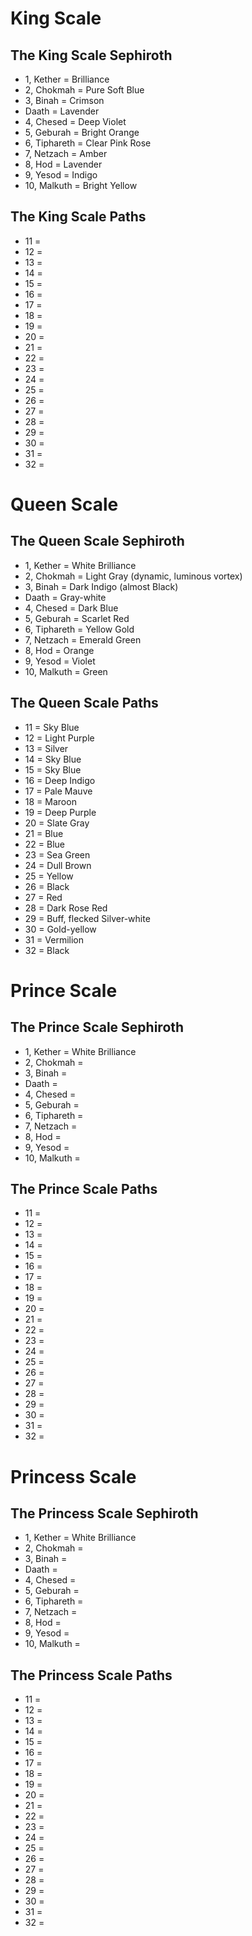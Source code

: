 # King Scale

## The King Scale Sephiroth

- 1, Kether = Brilliance
- 2, Chokmah = Pure Soft Blue
- 3, Binah = Crimson
- Daath = Lavender
- 4, Chesed = Deep Violet
- 5, Geburah = Bright Orange
- 6, Tiphareth = Clear Pink Rose
- 7, Netzach = Amber
- 8, Hod = Lavender
- 9, Yesod = Indigo
- 10, Malkuth = Bright Yellow

## The King Scale Paths

- 11 =
- 12 =
- 13 =
- 14 =
- 15 =
- 16 =
- 17 =
- 18 =
- 19 =
- 20 =
- 21 =
- 22 =
- 23 =
- 24 =
- 25 =
- 26 =
- 27 =
- 28 =
- 29 =
- 30 =
- 31 =
- 32 =

# Queen Scale

## The Queen Scale Sephiroth

- 1, Kether = White Brilliance
- 2, Chokmah = Light Gray (dynamic, luminous vortex)
- 3, Binah = Dark Indigo (almost Black)
- Daath = Gray-white
- 4, Chesed = Dark Blue
- 5, Geburah = Scarlet Red
- 6, Tiphareth = Yellow Gold
- 7, Netzach = Emerald Green
- 8, Hod = Orange
- 9, Yesod = Violet
- 10, Malkuth = Green

## The Queen Scale Paths

- 11 = Sky Blue
- 12 = Light Purple
- 13 = Silver
- 14 = Sky Blue
- 15 = Sky Blue
- 16 = Deep Indigo
- 17 = Pale Mauve
- 18 = Maroon
- 19 = Deep Purple
- 20 = Slate Gray
- 21 = Blue
- 22 = Blue
- 23 = Sea Green
- 24 = Dull Brown
- 25 = Yellow
- 26 = Black
- 27 = Red
- 28 = Dark Rose Red
- 29 = Buff, flecked Silver-white
- 30 = Gold-yellow
- 31 = Vermilion
- 32 = Black

# Prince Scale

## The Prince Scale Sephiroth

- 1, Kether = White Brilliance
- 2, Chokmah =
- 3, Binah =
- Daath =
- 4, Chesed =
- 5, Geburah =
- 6, Tiphareth =
- 7, Netzach =
- 8, Hod =
- 9, Yesod =
- 10, Malkuth =

## The Prince Scale Paths

- 11 =
- 12 =
- 13 =
- 14 =
- 15 =
- 16 =
- 17 =
- 18 =
- 19 =
- 20 =
- 21 =
- 22 =
- 23 =
- 24 =
- 25 =
- 26 =
- 27 =
- 28 =
- 29 =
- 30 =
- 31 =
- 32 =

# Princess Scale

## The Princess Scale Sephiroth

- 1, Kether = White Brilliance
- 2, Chokmah =
- 3, Binah =
- Daath =
- 4, Chesed =
- 5, Geburah =
- 6, Tiphareth =
- 7, Netzach =
- 8, Hod =
- 9, Yesod =
- 10, Malkuth =

## The Princess Scale Paths

- 11 =
- 12 =
- 13 =
- 14 =
- 15 =
- 16 =
- 17 =
- 18 =
- 19 =
- 20 =
- 21 =
- 22 =
- 23 =
- 24 =
- 25 =
- 26 =
- 27 =
- 28 =
- 29 =
- 30 =
- 31 =
- 32 =
